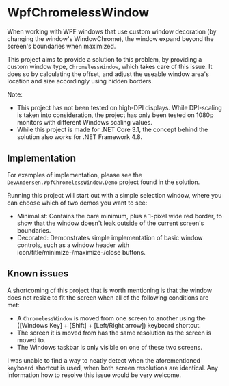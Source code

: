 # WpfChromelessWindow

When working with WPF windows that use custom window decoration (by changing the window's WindowChrome), the window expand beyond the screen's boundaries when maximized.

This project aims to provide a solution to this problem, by providing a custom window type, `ChromelessWindow`, which takes care of this issue. It does so by calculating the offset, and adjust the useable window area's location and size accordingly using hidden borders.

Note:

- This project has not been tested on high-DPI displays. While DPI-scaling is taken into consideration, the project has only been tested on 1080p monitors with different Windows scaling values.
- While this project is made for .NET Core 3.1, the concept behind the solution also works for .NET Framework 4.8.

## Implementation

For examples of implementation, please see the `DevAndersen.WpfChromelessWindow.Demo` project found in the solution.

Running this project will start out with a simple selection window, where you can choose which of two demos you want to see:

- Minimalist: Contains the bare minimum, plus a 1-pixel wide red border, to show that the window doesn't leak outside of the current screen's boundaries.
- Decorated: Demonstrates simple implementation of basic window controls, such as a window header with icon/title/minimize-/maximize-/close buttons.

## Known issues

A shortcoming of this project that is worth mentioning is that the window does not resize to fit the screen when all of the following conditions are met:

- A `ChromelessWindow` is moved from one screen to another using the ([Windows Key] + [Shift] + [Left/Right arrow]) keyboard shortcut.
- The screen it is moved from has the same resolution as the screen is moved to.
- The Windows taskbar is only visible on one of these two screens.

I was unable to find a way to neatly detect when the aforementioned keyboard shortcut is used, when both screen resolutions are identical. Any information how to resolve this issue would be very welcome.
